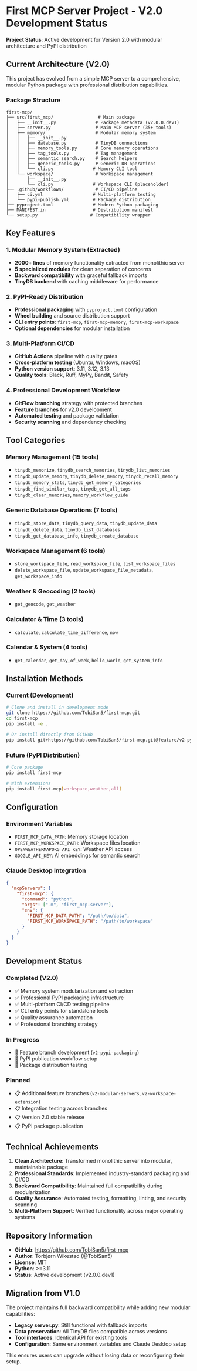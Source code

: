 # First MCP Server Project - V2.0 Development Status

**Project Status**: Active development for Version 2.0 with modular architecture and PyPI distribution

## Current Architecture (V2.0)

This project has evolved from a simple MCP server to a comprehensive, modular Python package with professional distribution capabilities.

### Package Structure

```
first-mcp/
├── src/first_mcp/                 # Main package
│   ├── __init__.py               # Package metadata (v2.0.0.dev1)
│   ├── server.py                 # Main MCP server (35+ tools)
│   ├── memory/                   # Modular memory system
│   │   ├── __init__.py
│   │   ├── database.py           # TinyDB connections
│   │   ├── memory_tools.py       # Core memory operations
│   │   ├── tag_tools.py          # Tag management
│   │   ├── semantic_search.py    # Search helpers
│   │   ├── generic_tools.py      # Generic DB operations
│   │   └── cli.py               # Memory CLI tool
│   └── workspace/                # Workspace management
│       ├── __init__.py
│       └── cli.py               # Workspace CLI (placeholder)
├── .github/workflows/            # CI/CD pipeline
│   ├── ci.yml                   # Multi-platform testing
│   └── pypi-publish.yml         # Package distribution
├── pyproject.toml               # Modern Python packaging
├── MANIFEST.in                  # Distribution manifest
└── setup.py                    # Compatibility wrapper
```

## Key Features

### 1. Modular Memory System (Extracted)
- **2000+ lines** of memory functionality extracted from monolithic server
- **5 specialized modules** for clean separation of concerns
- **Backward compatibility** with graceful fallback imports
- **TinyDB backend** with caching middleware for performance

### 2. PyPI-Ready Distribution
- **Professional packaging** with `pyproject.toml` configuration
- **Wheel building** and source distribution support
- **CLI entry points**: `first-mcp`, `first-mcp-memory`, `first-mcp-workspace`
- **Optional dependencies** for modular installation

### 3. Multi-Platform CI/CD
- **GitHub Actions** pipeline with quality gates
- **Cross-platform testing** (Ubuntu, Windows, macOS)
- **Python version support**: 3.11, 3.12, 3.13
- **Quality tools**: Black, Ruff, MyPy, Bandit, Safety

### 4. Professional Development Workflow
- **GitFlow branching** strategy with protected branches
- **Feature branches** for v2.0 development
- **Automated testing** and package validation
- **Security scanning** and dependency checking

## Tool Categories

### Memory Management (15 tools)
- `tinydb_memorize`, `tinydb_search_memories`, `tinydb_list_memories`
- `tinydb_update_memory`, `tinydb_delete_memory`, `tinydb_recall_memory`
- `tinydb_memory_stats`, `tinydb_get_memory_categories`
- `tinydb_find_similar_tags`, `tinydb_get_all_tags`
- `tinydb_clear_memories`, `memory_workflow_guide`

### Generic Database Operations (7 tools)
- `tinydb_store_data`, `tinydb_query_data`, `tinydb_update_data`
- `tinydb_delete_data`, `tinydb_list_databases`
- `tinydb_get_database_info`, `tinydb_create_database`

### Workspace Management (6 tools)
- `store_workspace_file`, `read_workspace_file`, `list_workspace_files`
- `delete_workspace_file`, `update_workspace_file_metadata`, `get_workspace_info`

### Weather & Geocoding (2 tools)
- `get_geocode`, `get_weather`

### Calculator & Time (3 tools)  
- `calculate`, `calculate_time_difference`, `now`

### Calendar & System (4 tools)
- `get_calendar`, `get_day_of_week`, `hello_world`, `get_system_info`

## Installation Methods

### Current (Development)
```bash
# Clone and install in development mode
git clone https://github.com/TobiSan5/first-mcp.git
cd first-mcp
pip install -e .

# Or install directly from GitHub
pip install git+https://github.com/TobiSan5/first-mcp.git@feature/v2-pypi-packaging
```

### Future (PyPI Distribution)
```bash
# Core package
pip install first-mcp

# With extensions
pip install first-mcp[workspace,weather,all]
```

## Configuration

### Environment Variables
- `FIRST_MCP_DATA_PATH`: Memory storage location
- `FIRST_MCP_WORKSPACE_PATH`: Workspace files location
- `OPENWEATHERMAPORG_API_KEY`: Weather API access
- `GOOGLE_API_KEY`: AI embeddings for semantic search

### Claude Desktop Integration
```json
{
  "mcpServers": {
    "first-mcp": {
      "command": "python",
      "args": ["-m", "first_mcp.server"],
      "env": {
        "FIRST_MCP_DATA_PATH": "/path/to/data",
        "FIRST_MCP_WORKSPACE_PATH": "/path/to/workspace"
      }
    }
  }
}
```

## Development Status

### Completed (V2.0)
- ✅ Memory system modularization and extraction
- ✅ Professional PyPI packaging infrastructure
- ✅ Multi-platform CI/CD testing pipeline
- ✅ CLI entry points for standalone tools
- ✅ Quality assurance automation
- ✅ Professional branching strategy

### In Progress
- 🚧 Feature branch development (`v2-pypi-packaging`)
- 🚧 PyPI publication workflow setup
- 🚧 Package distribution testing

### Planned
- 📋 Additional feature branches (`v2-modular-servers`, `v2-workspace-extension`)
- 📋 Integration testing across branches
- 📋 Version 2.0 stable release
- 📋 PyPI package publication

## Technical Achievements

1. **Clean Architecture**: Transformed monolithic server into modular, maintainable package
2. **Professional Standards**: Implemented industry-standard packaging and CI/CD
3. **Backward Compatibility**: Maintained full compatibility during modularization
4. **Quality Assurance**: Automated testing, formatting, linting, and security scanning
5. **Multi-Platform Support**: Verified functionality across major operating systems

## Repository Information

- **GitHub**: https://github.com/TobiSan5/first-mcp
- **Author**: Torbjørn Wikestad (@TobiSan5)
- **License**: MIT
- **Python**: >=3.11
- **Status**: Active development (v2.0.0.dev1)

## Migration from V1.0

The project maintains full backward compatibility while adding new modular capabilities:

- **Legacy server.py**: Still functional with fallback imports
- **Data preservation**: All TinyDB files compatible across versions
- **Tool interfaces**: Identical API for existing tools
- **Configuration**: Same environment variables and Claude Desktop setup

This ensures users can upgrade without losing data or reconfiguring their setup.